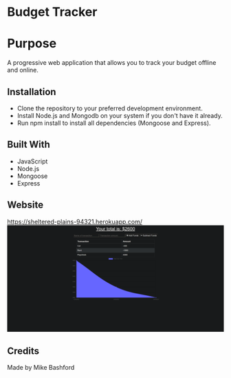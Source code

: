 # Budget Tracker

# Purpose

A progressive web application that allows you to track your budget offline and online.

## Installation

- Clone the repository to your preferred development environment.
- Install Node.js and Mongodb on your system if you don't have it already.
- Run npm install to install all dependencies (Mongoose and Express).

## Built With

- JavaScript
- Node.js
- Mongoose
- Express

## Website

https://sheltered-plains-94321.herokuapp.com/
![Screenshot](./assets/images/Budget-Tracker.png)

## Credits

Made by Mike Bashford
